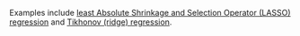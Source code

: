 Examples include [least Absolute Shrinkage and Selection Operator (LASSO) regression](https://en.wikipedia.org/wiki/Lasso_(statistics)) and [Tikhonov (ridge) regression](https://en.wikipedia.org/wiki/Tikhonov_regularization).
